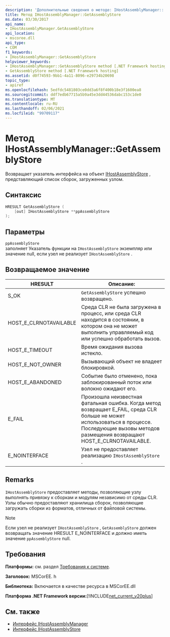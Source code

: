 ```yaml
---
description: 'Дополнительные сведения о методе: IHostAssemblyManager:: Жетассемблисторе'
title: Метод IHostAssemblyManager::GetAssemblyStore
ms.date: 03/30/2017
api_name:
- IHostAssemblyManager.GetAssemblyStore
api_location:
- mscoree.dll
api_type:
- COM
f1_keywords:
- IHostAssemblyManager::GetAssemblyStore
helpviewer_keywords:
- IHostAssemblyManager::GetAssemblyStore method [.NET Framework hosting]
- GetAssemblyStore method [.NET Framework hosting]
ms.assetid: d0f74593-9bb1-4a11-8096-e29734b20698
topic_type:
- apiref
ms.openlocfilehash: 5edfdc5481803ce0dd3a6f8f400b18e3f1600ea8
ms.sourcegitcommit: ddf7edb67715a5b9a45e3dd44536dabc153c1de0
ms.translationtype: MT
ms.contentlocale: ru-RU
ms.lasthandoff: 02/06/2021
ms.locfileid: "99709117"
---
```

# <a name="ihostassemblymanagergetassemblystore-method"></a>Метод IHostAssemblyManager::GetAssemblyStore

Возвращает указатель интерфейса на объект [IHostAssemblyStore](ihostassemblystore-interface.md) , представляющий список сборок, загруженных узлом.  
  
## <a name="syntax"></a>Синтаксис  
  
```cpp  
HRESULT GetAssemblyStore (  
    [out] IHostAssemblyStore **ppAssemblyStore  
);  
```  
  
## <a name="parameters"></a>Параметры  

 `ppAssemblyStore`  
 заполняет Указатель функции на `IHostAssemblyStore` экземпляр или значение null, если узел не реализует `IHostAssemblyStore` .  
  
## <a name="return-value"></a>Возвращаемое значение  
  
|HRESULT|Описание:|  
|-------------|-----------------|  
|S_OK|`GetAssemblyStore` успешно возвращено.|  
|HOST_E_CLRNOTAVAILABLE|Среда CLR не была загружена в процесс, или среда CLR находится в состоянии, в котором она не может выполнить управляемый код или успешно обработать вызов.|  
|HOST_E_TIMEOUT|Время ожидания вызова истекло.|  
|HOST_E_NOT_OWNER|Вызывающий объект не владеет блокировкой.|  
|HOST_E_ABANDONED|Событие было отменено, пока заблокированный поток или волокно ожидают его.|  
|E_FAIL|Произошла неизвестная фатальная ошибка. Когда метод возвращает E_FAIL, среда CLR больше не может использоваться в процессе. Последующие вызовы методов размещения возвращают HOST_E_CLRNOTAVAILABLE.|  
|E_NOINTERFACE|Узел не предоставляет реализацию `IHostAssemblyStore` .|  
  
## <a name="remarks"></a>Remarks  

 `IHostAssemblyStore` предоставляет методы, позволяющие узлу выполнять привязку к сборкам и модулям независимо от среды CLR. Узлы обычно предоставляют хранилища сборок, позволяющие загружать сборки из форматов, отличных от файловой системы.  
  
> [!NOTE]
> Если узел не реализует `IHostAssemblyStore` , `GetAssemblyStore` должен возвращать значение HRESULT E_NOINTERFACE и должно иметь значение `ppAssemblyStore` null.  
  
## <a name="requirements"></a>Требования  

 **Платформы:** см. раздел [Требования к системе](../../get-started/system-requirements.md).  
  
 **Заголовок:** MSCorEE. h  
  
 **Библиотека:** Включается в качестве ресурса в MSCorEE.dll  
  
 **Платформа .NET Framework версии:**[!INCLUDE[net_current_v20plus](../../../../includes/net-current-v20plus-md.md)]  
  
## <a name="see-also"></a>См. также

- [Интерфейс IHostAssemblyManager](ihostassemblymanager-interface.md)
- [Интерфейс IHostAssemblyStore](ihostassemblystore-interface.md)
